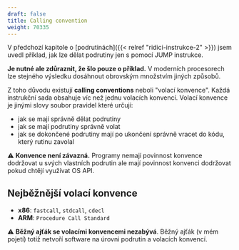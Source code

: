 ```yaml
---
draft: false
title: Calling convention
weight: 70335
---
```


V předchozí kapitole o [podrutinách]({{< relref "ridici-instrukce-2" >}}) jsem uvedl příklad, jak lze dělat podrutiny jen s pomocí JUMP instrukce. 

**Je nutné ale zdůraznit, že šlo pouze o příklad.** V moderních procesorech lze stejného výsledku dosáhnout obrovským množstvím jiných způsobů.

Z toho důvodu existují  **calling conventions** neboli "volací konvence". Každá instrukční sada obsahuje víc než jednu volacích konvencí. Volací konvence je jinými slovy soubor pravidel které určují:

- jak se mají správně dělat podrutiny
- jak se mají podrutiny správně volat
- jak se dokončené podrutiny mají po ukončení správně vracet do kódu, který rutinu zavolal

<div class="note-blue">

⚠️ **Konvence není závazná.** Programy nemají povinnost konvence dodržovat u svých vlastních podrutin ale mají povinnost konvenci dodržovat pokud chtějí využívat OS API.

</div>

## Nejběžnější volací konvence

- **x86**: `fastcall`, `stdcall`, `cdecl`
- **ARM**: `Procedure Call Standard`


<div class="note-blue">

⚠️ **Běžný ajťák se volacími konvencemi nezabývá**. Běžný ajťák (v mém pojetí) totiž netvoří software na úrovni podrutin a volacích konvencí.

</div>